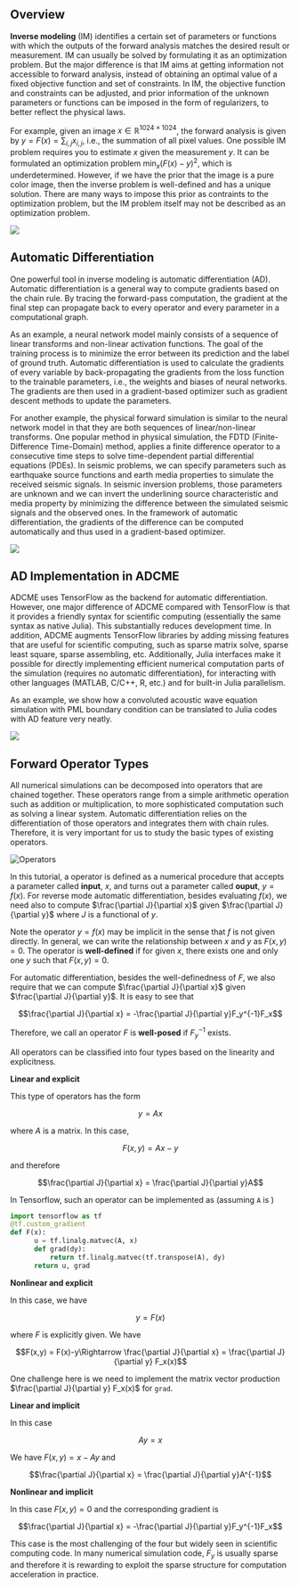 ## Overview

**Inverse modeling** (IM) identifies a certain set of parameters or functions with which the outputs of the forward analysis matches the desired result or measurement. IM can usually be solved by formulating it as an optimization problem. But the major difference is that IM aims at getting information not accessible to forward analysis, instead of obtaining an optimal value of a fixed objective function and set of constraints. In IM, the objective function and constraints can be adjusted, and prior information of the unknown parameters or functions can be imposed in the form of regularizers, to better reflect the physical laws. 

For example, given an image $x\in\mathbb{R}^{1024\times 1024}$, the forward analysis is given by $y = F(x) = \sum_{i,j} x_{i,j}$, i.e., the summation of all pixel values. One possible IM problem requires you to estimate $x$ given the measurement $y$. It can be formulated an optimization problem $\min_x (F(x)-y)^2$, which is underdetermined. However, if we have the prior that the image is a pure color image, then the inverse problem is well-defined and has a unique solution. There are many ways to impose this prior as contraints to the optimization problem, but the IM problem itself may not be described as an optimization problem. 

![](./asset/im.png)



## Automatic Differentiation

One powerful tool in inverse modeling is automatic differentiation (AD). Automatic differentiation is a general way to compute gradients based on the chain rule. By tracing the forward-pass computation, the gradient at the final step can propagate back to every operator and every parameter in a computational graph. 

As an example, a neural network model mainly consists of a sequence of linear transforms and non-linear activation functions. The goal of the training process is to minimize the error between its prediction and the label of ground truth. Automatic differentiation is used to calculate the gradients of every variable by back-propagating the gradients from the loss function to the trainable parameters, i.e., the weights and biases of neural networks. The gradients are then used in a gradient-based optimizer such as gradient descent methods to update the parameters. 

For another example, the physical forward simulation is similar to the neural network model in that they are both sequences of linear/non-linear transforms. One popular method in physical simulation, the FDTD (Finite-Difference Time-Domain) method, applies a finite difference operator to a consecutive time steps to solve time-dependent partial differential equations (PDEs). In seismic problems, we can specify parameters such as earthquake source functions and earth media properties to simulate the received seismic signals. In seismic inversion problems, those parameters are unknown and we can invert the underlining source characteristic and media property by minimizing the difference between the simulated seismic signals and the observed ones. In the framework of automatic differentiation, the gradients of the difference can be computed automatically and thus used in a gradient-based optimizer. 



![](./asset/compare-NN-PDE.png)

## AD Implementation in ADCME

ADCME uses TensorFlow as the backend for automatic differentiation. However, one major difference of ADCME compared with TensorFlow is that it provides a friendly syntax for scientific computing (essentially the same syntax as native Julia). This substantially reduces development time. In addition, ADCME augments TensorFlow libraries by adding missing features that are useful for scientific computing, such as sparse matrix solve, sparse least square, sparse assembling, etc. Additionally, Julia interfaces make it possible for directly implementing efficient numerical computation parts of the simulation (requires no automatic differentiation), for interacting with other languages (MATLAB, C/C++, R, etc.) and for built-in Julia parallelism. 

As an example, we show how a convoluted acoustic wave equation simulation with PML boundary condition can be translated to Julia codes with AD feature very neatly. 

![](./asset/Julia.png)



## Forward Operator Types

All numerical simulations can be decomposed into operators that are chained together. These operators range from a simple arithmetic operation such as addition or multiplication, to more sophisticated computation such as solving a linear system. Automatic differentiation relies on the differentiation of those operators and integrates them with chain rules. Therefore, it is very important for us to study the basic types of existing operators. 



![Operators](asset/sim.png)



In this tutorial, a operator is defined as a numerical procedure that accepts a parameter called **input**, $x$, and turns out a parameter called **ouput**, $y=f(x)$. For reverse mode automatic differentiation, besides evaluating $f(x)$, we need also to compute $\frac{\partial J}{\partial x}$ given $\frac{\partial J}{\partial y}$ where $J$ is a functional of $y$. 



Note  the operator $y=f(x)$ may be implicit in the sense that $f$ is not given directly. In general, we can write the relationship between $x$ and $y$ as $F(x,y)=0$. The operator is **well-defined** if for given $x$, there exists one and only one $y$ such that $F(x,y)=0$. 



For automatic differentiation, besides the well-definedness of $F$, we also require that we can compute $\frac{\partial J}{\partial x}$ given $\frac{\partial J}{\partial y}$. It is easy to see that

```math
\frac{\partial J}{\partial x} = -\frac{\partial J}{\partial y}F_y^{-1}F_x
```
Therefore, we call an operator $F$ is **well-posed** if $F_y^{-1}$ exists. 

All operators can be classified into four types based on the linearity and explicitness.



**Linear and explicit**



This type of operators has the form 
```math
y = Ax
```
where $A$ is a matrix. In this case, 
```math
F(x,y) = Ax-y
```
and therefore 
```math
\frac{\partial J}{\partial x} = \frac{\partial J}{\partial y}A
```
In Tensorflow, such an operator can be implemented as (assuming `A` is )
```python
import tensorflow as tf
@tf.custom_gradient
def F(x):
​      u = tf.linalg.matvec(A, x)
​      def grad(dy):
​          return tf.linalg.matvec(tf.transpose(A), dy)
​      return u, grad
```



**Nonlinear and explicit**

In this case, we have 
```math
y = F(x)
```
where $F$ is explicitly given. We have
```math
F(x,y) = F(x)-y\Rightarrow \frac{\partial J}{\partial x} = \frac{\partial J}{\partial y} F_x(x)
```



One challenge here is we need to implement the matrix vector production $\frac{\partial J}{\partial y} F_x(x)$ for `grad`. 



**Linear and implicit**

In this case 
```math
Ay = x
```
We have $F(x,y) = x-Ay$ and 
```math
\frac{\partial J}{\partial x} = \frac{\partial J}{\partial y}A^{-1}
```



**Nonlinear and implicit**

In this case $F(x,y)=0$ and the corresponding gradient is 
```math
\frac{\partial J}{\partial x} = -\frac{\partial J}{\partial y}F_y^{-1}F_x
```
This case is the most challenging of the four but widely seen in scientific computing code. In many numerical simulation code, $F_y$ is usually sparse and therefore it is rewarding to exploit the sparse structure for computation acceleration in practice.